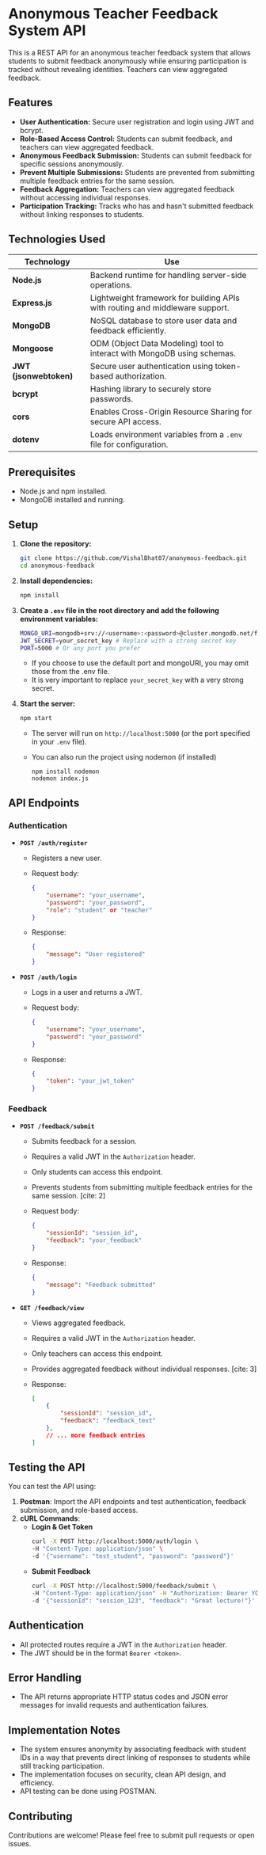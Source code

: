 # Anonymous Teacher Feedback System API

This is a REST API for an anonymous teacher feedback system that allows students to submit feedback anonymously while ensuring participation is tracked without revealing identities. Teachers can view aggregated feedback.

## Features

-   **User Authentication:** Secure user registration and login using JWT and bcrypt.
-   **Role-Based Access Control:** Students can submit feedback, and teachers can view aggregated feedback.
-   **Anonymous Feedback Submission:** Students can submit feedback for specific sessions anonymously.
-   **Prevent Multiple Submissions:** Students are prevented from submitting multiple feedback entries for the same session.
-   **Feedback Aggregation:** Teachers can view aggregated feedback without accessing individual responses. 
-   **Participation Tracking:** Tracks who has and hasn't submitted feedback without linking responses to students.

## Technologies Used

| Technology        | Use|
|------------------|------------------------|
| **Node.js**      | Backend runtime for handling server-side operations. |
| **Express.js**   | Lightweight framework for building APIs with routing and middleware support. |
| **MongoDB**      | NoSQL database to store user data and feedback efficiently. |
| **Mongoose**     | ODM (Object Data Modeling) tool to interact with MongoDB using schemas. |
| **JWT (jsonwebtoken)** | Secure user authentication using token-based authorization. |
| **bcrypt**       | Hashing library to securely store passwords. |
| **cors**         | Enables Cross-Origin Resource Sharing for secure API access. |
| **dotenv**       | Loads environment variables from a `.env` file for configuration. |

## Prerequisites

-   Node.js and npm installed.
-   MongoDB installed and running.

## Setup

1.  **Clone the repository:**

    ```bash
    git clone https://github.com/VishalBhat07/anonymous-feedback.git
    cd anonymous-feedback
    ```

2.  **Install dependencies:**

    ```bash
    npm install
    ```

3.  **Create a `.env` file in the root directory and add the following environment variables:**

    ```sh
    MONGO_URI=mongodb+srv://<username>:<password>@cluster.mongodb.net/feedbackDB
    JWT_SECRET=your_secret_key # Replace with a strong secret key
    PORT=5000 # Or any port you prefer
    ```

    * If you choose to use the default port and mongoURI, you may omit those from the .env file.
    * It is very important to replace `your_secret_key` with a very strong secret.

4.  **Start the server:**

    ```bash
    npm start
    ```

    * The server will run on `http://localhost:5000` (or the port specified in your `.env` file).
    * You can also run the project using nodemon (if installed)
    
        ```
        npm install nodemon
        nodemon index.js
        ```

## API Endpoints

### Authentication

-   **`POST /auth/register`**
    -   Registers a new user.
    -   Request body:

        ```json
        {
            "username": "your_username",
            "password": "your_password",
            "role": "student" or "teacher"
        }
        ```

    -   Response:

        ```json
        {
            "message": "User registered"
        }
        ```

-   **`POST /auth/login`**
    -   Logs in a user and returns a JWT.
    -   Request body:

        ```json
        {
            "username": "your_username",
            "password": "your_password"
        }
        ```

    -   Response:

        ```json
        {
            "token": "your_jwt_token"
        }
        ```

### Feedback

-   **`POST /feedback/submit`**
    -   Submits feedback for a session.
    -   Requires a valid JWT in the `Authorization` header.
    -   Only students can access this endpoint.
    -   Prevents students from submitting multiple feedback entries for the same session. [cite: 2]
    -   Request body:

        ```json
        {
            "sessionId": "session_id",
            "feedback": "your_feedback"
        }
        ```

    -   Response:

        ```json
        {
            "message": "Feedback submitted"
        }
        ```

-   **`GET /feedback/view`**
    -   Views aggregated feedback.
    -   Requires a valid JWT in the `Authorization` header.
    -   Only teachers can access this endpoint.
    -   Provides aggregated feedback without individual responses. [cite: 3]
    -   Response:

        ```json
        [
            {
                "sessionId": "session_id",
                "feedback": "feedback_text"
            },
            // ... more feedback entries
        ]
        ```



## Testing the API
You can test the API using:
1. **Postman**: Import the API endpoints and test authentication, feedback submission, and role-based access.
2. **cURL Commands**:
   - **Login & Get Token**
     ```sh
     curl -X POST http://localhost:5000/auth/login \
     -H "Content-Type: application/json" \
     -d '{"username": "test_student", "password": "password"}'
     ```
   - **Submit Feedback**
     ```sh
     curl -X POST http://localhost:5000/feedback/submit \
     -H "Content-Type: application/json" -H "Authorization: Bearer YOUR_TOKEN" \
     -d '{"sessionId": "session_123", "feedback": "Great lecture!"}'
     ```

## Authentication

-   All protected routes require a JWT in the `Authorization` header.
-   The JWT should be in the format `Bearer <token>`.

## Error Handling

-   The API returns appropriate HTTP status codes and JSON error messages for invalid requests and authentication failures.

## Implementation Notes

-   The system ensures anonymity by associating feedback with student IDs in a way that prevents direct linking of responses to students while still tracking participation.
-   The implementation focuses on security, clean API design, and efficiency. 
-   API testing can be done using POSTMAN.

## Contributing

Contributions are welcome! Please feel free to submit pull requests or open issues.


